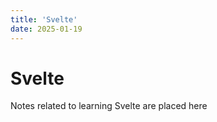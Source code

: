 ```yaml
---
title: 'Svelte'
date: 2025-01-19
---
```


# Svelte

Notes related to learning Svelte are placed here
